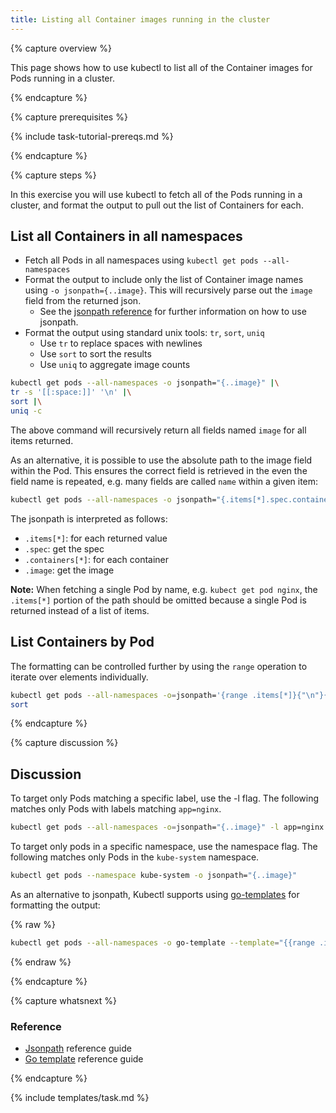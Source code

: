 ```yaml
---
title: Listing all Container images running in the cluster
---
```


{% capture overview %}

This page shows how to use kubectl to list all of the Container images
for Pods running in a cluster.

{% endcapture %}

{% capture prerequisites %}

{% include task-tutorial-prereqs.md %}

{% endcapture %}

{% capture steps %}

In this exercise you will use kubectl to fetch all of the Pods
running in a cluster, and format the output to pull out the list
of Containers for each.

## List all Containers in all namespaces

- Fetch all Pods in all namespaces using `kubectl get pods --all-namespaces`
- Format the output to include only the list of Container image names
  using `-o jsonpath={..image}`.  This will recursively parse out the
  `image` field from the returned json.
  - See the [jsonpath reference](/docs/user-guide/jsonpath/)
    for further information on how to use jsonpath.
- Format the output using standard unix tools: `tr`, `sort`, `uniq`
  - Use `tr` to replace spaces with newlines
  - Use `sort` to sort the results
  - Use `uniq` to aggregate image counts

```sh
kubectl get pods --all-namespaces -o jsonpath="{..image}" |\
tr -s '[[:space:]]' '\n' |\
sort |\
uniq -c
```

The above command will recursively return all fields named `image`
for all items returned.

As an alternative, it is possible to use the absolute path to the image
field within the Pod.  This ensures the correct field is retrieved
in the even the field name is repeated,
e.g. many fields are called `name` within a given item:

```sh
kubectl get pods --all-namespaces -o jsonpath="{.items[*].spec.containers[*].image}"
```

The jsonpath is interpreted as follows:

- `.items[*]`: for each returned value
- `.spec`: get the spec
- `.containers[*]`: for each container
- `.image`: get the image

**Note:** When fetching a single Pod by name, e.g. `kubect get pod nginx`,
the `.items[*]` portion of the path should be omitted because a single
Pod is returned instead of a list of items.

## List Containers by Pod

The formatting can be controlled further by using the `range` operation to
iterate over elements individually.

```sh
kubectl get pods --all-namespaces -o=jsonpath='{range .items[*]}{"\n"}{.metadata.name}{":\t"}{range .spec.containers[*]}{.image}{", "}{end}{end}' |\
sort
```

{% endcapture %}

{% capture discussion %}

## Discussion

To target only Pods matching a specific label, use the -l flag.  The
following matches only Pods with labels matching `app=nginx`.

```sh
kubectl get pods --all-namespaces -o=jsonpath="{..image}" -l app=nginx
```

To target only pods in a specific namespace, use the namespace flag. The
following matches only Pods in the `kube-system` namespace.

```sh
kubectl get pods --namespace kube-system -o jsonpath="{..image}"
```

As an alternative to jsonpath, Kubectl supports using [go-templates](https://golang.org/pkg/text/template/)
for formatting the output:

{% raw %}
```sh
kubectl get pods --all-namespaces -o go-template --template="{{range .items}}{{range .spec.containers}}{{.image}} {{end}}{{end}}"
```
{% endraw %}

{% endcapture %}

{% capture whatsnext %}

### Reference

* [Jsonpath](/docs/user-guide/jsonpath/) reference guide
* [Go template](https://golang.org/pkg/text/template/) reference guide

{% endcapture %}

{% include templates/task.md %}
